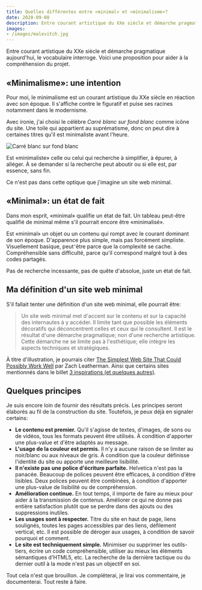 ```yaml
---
title: Quelles différentes entre «minimal» et «minimalisme»?
date: 2020-09-08
description: Entre courant artistique du XXe siècle et démarche pragmatique aujourd'hui, le vocabulaire interroge.
images:
- /images/malevitch.jpg
---
```


Entre courant artistique du XXe siècle et démarche pragmatique aujourd'hui, le vocabulaire interroge.
Voici une proposition pour aider à la compréhension du projet.

## «Minimalisme»: une intention

Pour moi, le minimalisme est un courant artistique du XXe siècle en réaction avec son époque.
Il s'affiche contre le figuratif et puise ses racines notamment dans le modernisme.

Avec ironie, j'ai choisi le célèbre *Carré blanc sur fond blanc* comme icône du site.
Une toile qui appartient au suprématisme, donc on peut dire à certaines titres qu'il est minimaliste avant l'heure.

![Carré blanc sur fond blanc](/images/malevitch.jpg "Le célèbre «Carré blanc sur fond blanc» de Kasimir Malevitch")

Est «minimaliste» celle ou celui qui recherche à simplifier, à épurer, à alléger.
À se demander si la recherche peut aboutir ou si elle est, par essence, sans fin.

Ce n'est pas dans cette optique que j'imagine un site web minimal.

## «Minimal»: un état de fait

Dans mon esprit, «minimal» qualifie un état de fait.
Un tableau peut-être qualifié de minimal même s'il pourrait encore être «minimalisé».

Est «minimal» un objet ou un contenu qui rompt avec le courant dominant de son époque.
D'apparence plus simple, mais pas forcément simpliste.
Visuellement basique, peut⁻être parce que la complexité se cache.
Compréhensible sans difficulté, parce qu'il correspond malgré tout à des codes partagés.

Pas de recherche incessante, pas de quête d'absolue, juste un état de fait.

## Ma définition d'un site web minimal

S'il fallait tenter une définition d'un site web minimal, elle pourrait être:

> Un site web minimal met d'accent sur le contenu et sur la capacité des internautes à y accéder.
> Il limite tant que possible les éléments décoratifs qui déconcentrent celles et ceux qui le consultent.
> Il est le résultat d'une démarche pragmatique; non d'une recherche artistique.
> Cette démarche ne se limite pas à l'esthétique; elle intègre les aspects techniques et stratégiques.

À titre d'illustration, je pourrais citer [The Simplest Web Site That Could Possibly Work Well](https://www.zachleat.com/web/that-could-possibly-work/) par Zach Leatherman.
Ainsi que certains sites mentionnés dans le billet [3 inspirations (et quelques autres)](../3-inspirations/).

## Quelques principes

Je suis encore loin de fournir des résultats précis.
Les principes seront élaborés au fil de la construction du site.
Toutefois, je peux déjà en signaler certains:

- **Le contenu est premier.**
  Qu'il s'agisse de textes, d'images, de sons ou de vidéos, tous les formats peuvent être utilisés.
  À condition d'apporter une plus-value et d'être adaptés au message.
- **L'usage de la couleur est permis.**
  Il n'y a aucune raison de se limiter au noir/blanc ou aux niveaux de gris.
  À condition que la couleur définisse l'identité du site ou apporte une meilleure lisibilité.
- **Il n'existe pas une police d'écriture parfaite.**
  Helvetica n'est pas la panacée.
  Beaucoup de polices peuvent être efficaces, à condition d'être lisibles.
  Deux polices peuvent être combinées, à condition d'apporter une plus-value de lisibilité ou de compréhension.
- **Amélioration continue.**
  En tout temps, il importe de faire au mieux pour aider à la transmission de contenus.
  Améliorer ce qui ne donne pas entière satisfaction plutôt que se perdre dans des ajouts ou des suppressions inutiles.
- **Les usages sont à respecter.**
  Titre du site en haut de page, liens soulignés, toutes les pages accessibles par des liens, défilement vertical, etc.
  Il est possible de déroger aux usages, à condition de savoir pourquoi et comment.
- **Le site est techniquement simple.**
  Minimiser ou supprimer les outils-tiers, écrire un code compréhensible, utiliser au mieux les éléments sémantiques d'HTML5, etc.
  La recherche de la dernière tactique ou du dernier outil à la mode n'est pas un objectif en soi.

Tout cela n'est que brouillon.
Je compléterai, je lirai vos commentaire, je documenterai.
Tout reste à faire.